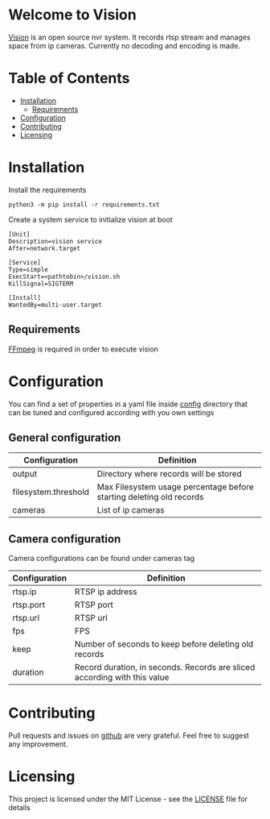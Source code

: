 # Welcome to Vision
[Vision](https://github.com/nragon/vision) is an open source nvr system. It records rtsp stream and manages space from ip cameras. Currently no decoding and encoding is made.

# Table of Contents
- [Installation](#installation)
  - [Requirements](#requirements)
- [Configuration](#installation)
- [Contributing](#contributing)
- [Licensing](#licensing)
# Installation
Install the requirements
````
python3 -m pip install -r requirements.txt
```` 

Create a system service to initialize vision at boot
````
[Unit]
Description=vision service
After=network.target

[Service]
Type=simple
ExecStart=<pathtobin>/vision.sh
KillSignal=SIGTERM

[Install]
WantedBy=multi-user.target
````
## Requirements
[FFmpeg](https://www.ffmpeg.org/) is required in order to execute vision

# Configuration
You can find a set of properties in a yaml file inside [config](config) directory that can be tuned and configured according with you own settings

## General configuration

Configuration | Definition
--------------| ----------
output | Directory where records will be stored
filesystem.threshold | Max Filesystem usage percentage before starting deleting old records
cameras | List of ip cameras

## Camera configuration
Camera configurations can be found under cameras tag

Configuration | Definition
--------------| ----------
rtsp.ip | RTSP ip address
rtsp.port |  RTSP port
rtsp.url | RTSP url
fps | FPS
keep | Number of seconds to keep before deleting old records
duration | Record duration, in seconds. Records are sliced according with this value

# Contributing
Pull requests and issues on [github](https://github.com/nragon/vision) are very grateful. Feel free to suggest any improvement.

# Licensing
This project is licensed under the MIT License - see the [LICENSE](LICENSE) file for details